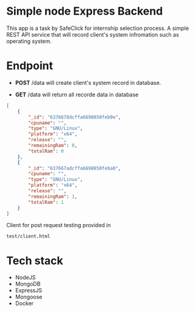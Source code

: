 #  Simple node Express Backend
This app is a task by SafeClick for internship selection process.
A simple REST API service that will record client's system infromation such as operating system.

# Endpoint
+ **POST** /data
will create client's system record in database.                

+ **GET** /data
will return all recorde data in database

```json
[
    {
        "_id": "6376678dcffa6698850feb9e",
        "cpuname": "",
        "type": "GNU/Linux",
        "platform": "x64",
        "release": "",
        "remainingRam": 0,
        "totalRam": 0
    },
    {
        "_id": "637667adcffa6698850feba0",
        "cpuname": "",
        "type": "GNU/Linux",
        "platform": "x64",
        "release": "",
        "remainingRam": 1,
        "totalRam": 1
    }
]
```    
   
Client for post request testing provided in
```
test/client.html
```  
  
# Tech stack
+ NodeJS
+ MongoDB
+ ExpressJS
+ Mongoose
+ Docker